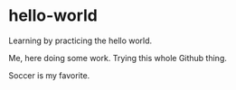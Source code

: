 # hello-world
Learning by practicing the hello world.


Me, here doing some work. 
Trying this whole Github thing.

Soccer is my favorite.
